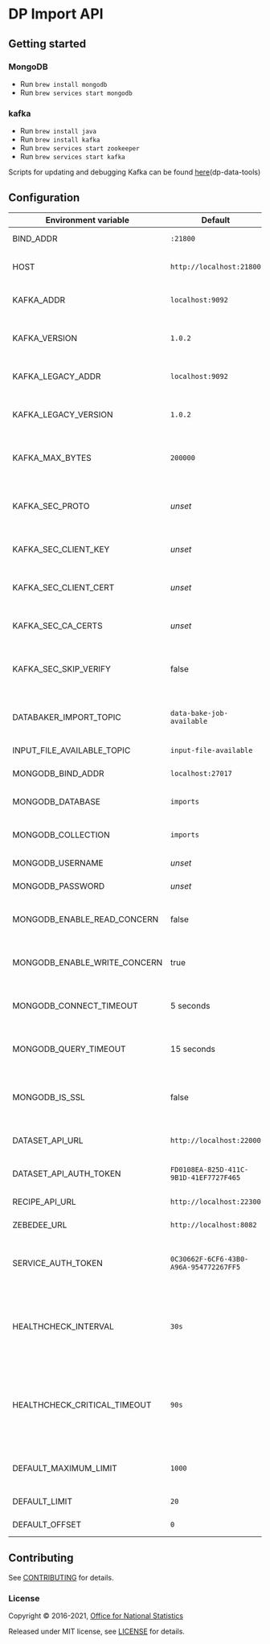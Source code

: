 # DP Import API

## Getting started

### MongoDB

* Run ```brew install mongodb```
* Run ```brew services start mongodb```

### kafka

* Run ```brew install java```
* Run ```brew install kafka```
* Run ```brew services start zookeeper```
* Run ```brew services start kafka```

Scripts for updating and debugging Kafka can be found [here](https://github.com/ONSdigital/dp-data-tools)(dp-data-tools)

## Configuration

| Environment variable         | Default                                   | Description
| ---------------------------- | ----------------------------------------- | -----------
| BIND_ADDR                    | `:21800`                                  | The host and port to bind to
| HOST                         | `http://localhost:21800`                  | The host name used to build URLs
| KAFKA_ADDR                   | `localhost:9092`                          | A list of kafka brokers (TLS-ready)
| KAFKA_VERSION                | `1.0.2`                                   | The version of (TLS-ready) Kafka being used
| KAFKA_LEGACY_ADDR            | `localhost:9092`                          | A list of pre-TLS kafka brokers
| KAFKA_LEGACY_VERSION         | `1.0.2`                                   | The pre-TLS version of Kafka being used
| KAFKA_MAX_BYTES              | `200000`                                  | The max message size for kafka producer
| KAFKA_SEC_PROTO              | _unset_                                   | if set to `TLS`, kafka connections will use TLS ([ref-1])
| KAFKA_SEC_CLIENT_KEY         | _unset_                                   | PEM for the client key ([ref-1])
| KAFKA_SEC_CLIENT_CERT        | _unset_                                   | PEM for the client certificate ([ref-1])
| KAFKA_SEC_CA_CERTS           | _unset_                                   | CA cert chain for the server cert ([ref-1])
| KAFKA_SEC_SKIP_VERIFY        | false                                     | ignores server certificate issues if `true` ([ref-1])
| DATABAKER_IMPORT_TOPIC       | `data-bake-job-available`                 | The topic to place messages to data-baker
| INPUT_FILE_AVAILABLE_TOPIC   | `input-file-available`                    | The topic to place V4 files
| MONGODB_BIND_ADDR            | `localhost:27017`                         | Address of MongoDB
| MONGODB_DATABASE             | `imports`                                 | The mongodb database to store imports
| MONGODB_COLLECTION           | `imports`                                 | The mongodb collection to store imports
| MONGODB_USERNAME             | _unset_                                   | The mongodb username
| MONGODB_PASSWORD             | _unset_                                   | The mongodb username
| MONGODB_ENABLE_READ_CONCERN  | false                                     | Switch to use (or not) majority read concern
| MONGODB_ENABLE_WRITE_CONCERN | true                                      | Switch to use (or not) majority write concern
| MONGODB_CONNECT_TIMEOUT      | 5 seconds                                 | The default timeout when connecting to mongodb
| MONGODB_QUERY_TIMEOUT        | 15 seconds                                | The default timeout for querying mongodb
| MONGODB_IS_SSL               | false                                     | Switch to use (or not) TLS when connecting to mongodb
| DATASET_API_URL              | `http://localhost:22000`                  | The URL for the DatasetAPI
| DATASET_API_AUTH_TOKEN       | `FD0108EA-825D-411C-9B1D-41EF7727F465`    | The Auth Token for the DatasetAPI
| RECIPE_API_URL               | `http://localhost:22300`                  | The URL for the RecipeAPI
| ZEBEDEE_URL                  | `http://localhost:8082`                   | The URL Zebedee
| SERVICE_AUTH_TOKEN           | `0C30662F-6CF6-43B0-A96A-954772267FF5`    | The token used to identify this service when authenticating
| HEALTHCHECK_INTERVAL         | `30s`                                     | The time between calling healthcheck endpoints for check subsystems
| HEALTHCHECK_CRITICAL_TIMEOUT | `90s`                                     | The time taken for the health changes from warning state to critical due to subsystem check failures
| DEFAULT_MAXIMUM_LIMIT        | `1000`                                    | Default maximum limit for pagination
| DEFAULT_LIMIT                | `20`                                      | Default limit for pagination
| DEFAULT_OFFSET               | `0`                                       | Default offset for pagination

[ref-1]:  https://github.com/ONSdigital/dp-kafka/tree/main/examples#tls 'kafka TLS examples documentation'

## Contributing

See [CONTRIBUTING](CONTRIBUTING.md) for details.

### License

Copyright © 2016-2021, [Office for National Statistics](https://www.ons.gov.uk)

Released under MIT license, see [LICENSE](LICENSE.md) for details.
